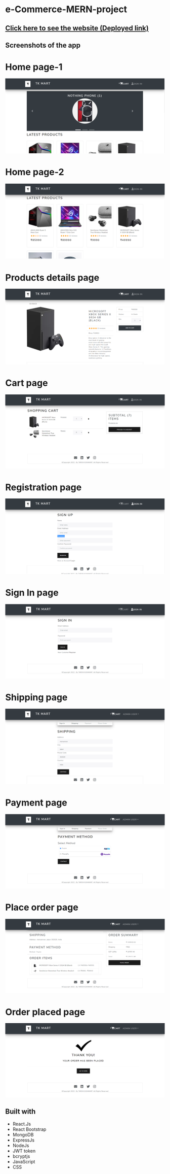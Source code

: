 # e-Commerce-MERN-project

## [Click here to see the website (Deployed link)](https://tarun-mern-project.herokuapp.com/)

## Screenshots of the app

# Home page-1
![](https://github.com/tarun10001/e-Commerce-MERN-project/blob/master/Images/Home%20page1.png?raw=true)
# Home page-2
![](https://github.com/tarun10001/e-Commerce-MERN-project/blob/master/Images/Home%20page-2.png?raw=true)
# Products details page
![](https://github.com/tarun10001/e-Commerce-MERN-project/blob/master/Images/Product%20description%20page.png?raw=true)
# Cart page
![](https://github.com/tarun10001/e-Commerce-MERN-project/blob/master/Images/Cart%20page.png?raw=true)
# Registration page
![](https://github.com/tarun10001/e-Commerce-MERN-project/blob/master/Images/Registration%20page.png?raw=true)
# Sign In page
![](https://github.com/tarun10001/e-Commerce-MERN-project/blob/master/Images/Sign%20In%20page.png?raw=true)
# Shipping page
![](https://github.com/tarun10001/e-Commerce-MERN-project/blob/master/Images/Shipping%20page.png?raw=true)
# Payment page
![](https://github.com/tarun10001/e-Commerce-MERN-project/blob/master/Images/Payment%20page.png?raw=true)
# Place order page
![](https://github.com/tarun10001/e-Commerce-MERN-project/blob/master/Images/Place%20order%20page.png?raw=true)
# Order placed page
![](https://github.com/tarun10001/e-Commerce-MERN-project/blob/master/Images/Order%20placed%20page.png?raw=true)


## Built with 

- React.Js
- React Bootstrap
- MongoDB
- ExpressJs
- NodeJs
- JWT token
- bcryptjs
- JavaScript
- CSS
